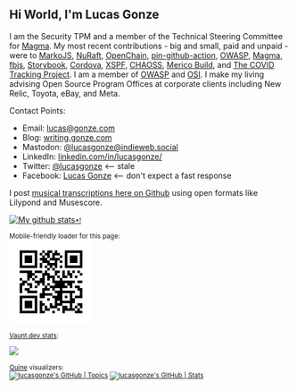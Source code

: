 ## Hi World, I'm Lucas Gonze

I am the Security TPM and a member of the Technical Steering Committee  for [Magma](https://magmacore.org/). My most recent contributions - big and small, paid and unpaid - were to [MarkoJS](https://github.com/marko-js/marko), [NuRaft](https://github.com/ebay/NuRaft), [OpenChain](https://github.com/OpenChain-Project), [pin-github-action](https://github.com/mheap/pin-github-action), [OWASP](https://github.com/OWASP/CheatSheetSeries/), [Magma](magmacore.org/), [fbjs](https://github.com/facebook/fbjs), [Storybook](https://github.com/storybookjs/storybook), [Cordova](https://github.com/apache/cordova-plugin-file-transfer), [XSPF](https://gitlab.xiph.org/xiph/xspf-website), [CHAOSS](https://chaoss.info/), [Merico Build](https://github.com/merico-dev/build), and [The COVID Tracking Project](https://github.com/orgs/COVID19Tracking/dashboard). I am a member of [OWASP](https://owasp.org/) and [OSI](https://opensource.org/). I make my living advising  Open Source Program Offices at corporate clients including New Relic, Toyota, eBay, and Meta. 

Contact Points:
- Email: [lucas@gonze.com](mailto:lucas@gonze.com)
- Blog: [writing.gonze.com](https://writing.gonze.com/)
- Mastodon: <a rel="me" href="https://indieweb.social/@lucasgonze">@lucasgonze@indieweb.social</a>
- LinkedIn: [linkedin.com/in/lucasgonze/](https://www.linkedin.com/in/lucasgonze/)
- Twitter: [@lucasgonze](https://twitter.com/lucas_gonze) <-- stale
- Facebook: [Lucas Gonze](https://www.facebook.com/lucasgonze) <-- don't expect a fast response

I post [musical transcriptions here on Github](https://duckduckgo.com/?q=site%3Agithub.com+lucasgonze+%22sheet+music%22&ia=web) using open formats like Lilypond and Musescore.

<a href="https://github.com/anuraghazra/github-readme-stats">![My github stats](https://github-readme-stats.vercel.app/api?username=lucasgonze&show_icons=true)</a><small>[*!](https://github.com/anuraghazra/github-readme-stats)

Mobile-friendly loader for this page:<br>
<img src="https://github.com/lucasgonze/lucasgonze/blob/f96e7ae286da255a571e049213adf8ff0c391fd6/github-lucagonze-QR-code.jpg" alt="QR code for github.com/lucasgonze" height="150">

[Vaunt.dev stats](https://community.vaunt.dev/board/lucasgonze):
<p>
    <a href="https://vaunt.dev">
        <img src="https://api.vaunt.dev/v1/github/entities/lucasgonze/contributions?format=svg" width="350" />
    </a>
</p>

[Quine](https://quine.sh/) visualizers:<br>
[![lucasgonze's GitHub | Topics](https://stats.quine.sh/lucasgonze/topics-over-time?theme=light)](https://quine.sh)
[![lucasgonze's GitHub | Stats](https://stats.quine.sh/lucasgonze/github?theme=light)](https://quine.sh)
